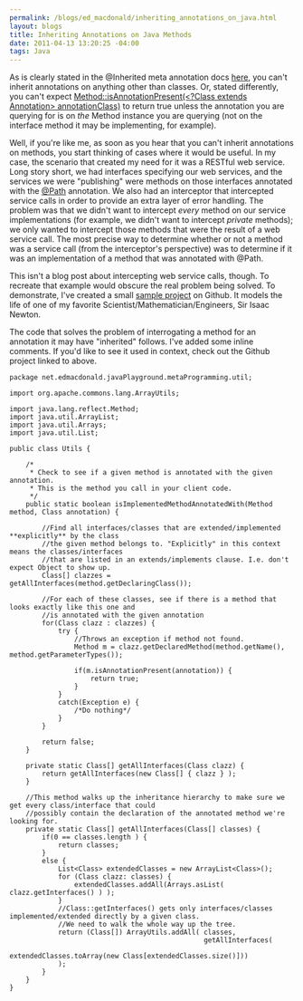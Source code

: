 ```yaml
--- 
permalink: /blogs/ed_macdonald/inheriting_annotations_on_java.html
layout: blogs
title: Inheriting Annotations on Java Methods
date: 2011-04-13 13:20:25 -04:00
tags: Java
---
```

As is clearly stated in the @Inherited meta annotation docs [here](http://download.oracle.com/javase/6/docs/api/java/lang/annotation/Inherited.html), you can't inherit annotations on anything other than classes. Or, stated differently, you can't expect [Method::isAnnotationPresent(&lt;?Class extends Annotation&gt; annotationClass)](http://docs.oracle.com/javase/6/docs/api/java/lang/reflect/AccessibleObject.html#isAnnotationPresent%28;java.lang.Class%29) to return true unless the annotation you are querying for is on *the* Method instance you are querying (not on the interface method it may be implementing, for example).

Well, if you're like me, as soon as you hear that you can't inherit annotations on methods, you start thinking of cases where it would be useful. In my case, the scenario that created my need for it was a RESTful web service. Long story short, we had interfaces specifying our web services, and the services we were "publishing" were methods on those interfaces annotated with the [@Path](http://download.oracle.com/javaee/6/api/javax/ws/rs/Path.html) annotation. We also had an interceptor that intercepted service calls in order to provide an extra layer of error handling. The problem was that we didn't want to intercept *every* method on our service implementations (for example, we didn't want to intercept *private* methods); we only wanted to intercept those methods that were the result of a web service call. The most precise way to determine whether or not a method was a service call (from the interceptor's perspective) was to determine if it was an implementation of a method that was annotated with @Path.

This isn't a blog post about intercepting web service calls, though. To recreate that example would obscure the real problem being solved. To demonstrate, I've created a small [sample project](https://github.com/emacdona/InheritingMethodAnnotationsExample) on Github. It models the life of one of my favorite Scientist/Mathematician/Engineers, Sir Isaac Newton.

The code that solves the problem of interrogating a method for an annotation it may have "inherited" follows. I've added some inline comments. If you'd like to see it used in context, check out the Github project linked to above.

    package net.edmacdonald.javaPlayground.metaProgramming.util;

    import org.apache.commons.lang.ArrayUtils;

    import java.lang.reflect.Method;
    import java.util.ArrayList;
    import java.util.Arrays;
    import java.util.List;

    public class Utils {

        /*
         * Check to see if a given method is annotated with the given annotation.
         * This is the method you call in your client code.
         */
        public static boolean isImplementedMethodAnnotatedWith(Method method, Class annotation) {

            //Find all interfaces/classes that are extended/implemented **explicitly** by the class
            //the given method belongs to. "Explicitly" in this context means the classes/interfaces
            //that are listed in an extends/implements clause. I.e. don't expect Object to show up.
            Class[] clazzes = getAllInterfaces(method.getDeclaringClass());

            //For each of these classes, see if there is a method that looks exactly like this one and
            //is annotated with the given annotation
            for(Class clazz : clazzes) {
                try {
                    //Throws an exception if method not found.
                    Method m = clazz.getDeclaredMethod(method.getName(), method.getParameterTypes());

                    if(m.isAnnotationPresent(annotation)) {
                        return true;
                    }
                }
                catch(Exception e) {
                    /*Do nothing*/
                }
            }

            return false;
        }

        private static Class[] getAllInterfaces(Class clazz) {
            return getAllInterfaces(new Class[] { clazz } );
        }

        //This method walks up the inheritance hierarchy to make sure we get every class/interface that could
        //possibly contain the declaration of the annotated method we're looking for.
        private static Class[] getAllInterfaces(Class[] classes) {
            if(0 == classes.length ) {
                return classes;
            }
            else {
                List<Class> extendedClasses = new ArrayList<Class>();
                for (Class clazz: classes) {
                    extendedClasses.addAll(Arrays.asList( clazz.getInterfaces() ) );
                }
                //Class::getInterfaces() gets only interfaces/classes implemented/extended directly by a given class.
                //We need to walk the whole way up the tree.
                return (Class[]) ArrayUtils.addAll( classes,
                                                    getAllInterfaces(
                                                            extendedClasses.toArray(new Class[extendedClasses.size()]))
                );
            }
        }
    }

